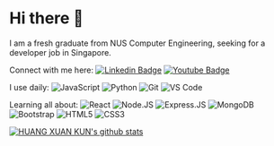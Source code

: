 # Hi there 👋

I am a fresh graduate from NUS Computer Engineering, seeking for a developer job in Singapore.

Connect with me here:
  [![Linkedin Badge](https://img.shields.io/badge/-Linkedin-blue?style=plastic&logo=Linkedin&logoColor=white&link=https://www.linkedin.com/in/xuan-kun-huang-80961b148/)](https://www.linkedin.com/in/xuan-kun-huang-80961b148/) 
  [![Youtube Badge](https://img.shields.io/badge/-Youtube-darkred?style=plastic&logo=youtube&logoColor=white&link=https://www.youtube.com/channel/UC9qQuCZpcw-Y9yPQVbTwbvw)](https://www.youtube.com/channel/UC9qQuCZpcw-Y9yPQVbTwbvw)

I use daily:
  ![JavaScript](https://img.shields.io/badge/-JavaScript-black?style=plastic&logo=javascript)
  ![Python](https://img.shields.io/badge/-Python-8fcfd1?style=plastic&logo=Python)
  ![Git](https://img.shields.io/badge/-Git-black?style=plastic&logo=git)
  ![VS Code](https://img.shields.io/badge/-VS%20Code-007ACC?style=plastic&logo=visual-studio-code)
  
Learning all about:
  ![React](https://img.shields.io/badge/-React-3b2e5a?style=plastic&logo=react)
  ![Node.JS](https://img.shields.io/badge/-Node.JS-black?style=plastic&logo=Node.js) ![Express.JS](https://img.shields.io/badge/-Express.JS-c7b198?style=plastic&logo=Express.JS)
  ![MongoDB](https://img.shields.io/badge/-MongoDB-black?style=plastic&logo=mongodb)
  ![Bootstrap](https://img.shields.io/badge/-Bootstrap-563D7C?style=plastic&logo=bootstrap)
  ![HTML5](https://img.shields.io/badge/-HTML5-E34F26?style=plastic&logo=html5&logoColor=white)
  ![CSS3](https://img.shields.io/badge/-CSS3-1572B6?style=plastic&logo=css3)

[![HUANG XUAN KUN's github stats](https://github-readme-stats.vercel.app/api?username=HUANGXUANKUN&theme=dark&show_icons=true)](https://github.com/HUANGXUANKUN)
